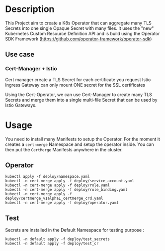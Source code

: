 # Description

This Project aim to create a K8s Operator that can aggregate many TLS Secrets into one single Opaque Secret with many files.
It uses the "new" Kubernetes Custom Resource Definition API and is build using the Operator SDK Framework (https://github.com/operator-framework/operator-sdk)

## Use case

### Cert-Manager + Istio

Cert manager create a TLS Secret for each certificate you request
Istio Ingress Gateway can only mount ONE secret for the SSL certificates

Using the Cert-Operator, we can use Cert-Manager to create many TLS Secrets and merge them into a single multi-file Secret that can be used by Istio Gateways.

# Usage
You need to install many Manifests to setup the Operator.
For the moment it creates a `cert-merge` Namespace and setup the operator inside.
You can then put the `CertMerge` Manifests anywhere in the cluster.

## Operator
```
kubectl apply -f deploy/namespace.yaml
kubectl -n cert-merge apply -f deploy/service_account.yaml
kubectl -n cert-merge apply -f deploy/role.yaml
kubectl -n cert-merge apply -f deploy/role_binding.yaml
kubectl -n cert-merge apply -f deploy/certmerge_v1alpha1_certmerge_crd.yaml
kubectl -n cert-merge apply -f deploy/operator.yaml
```

## Test
Secrets are installed in the Default Namespace for testing purpose :
```
kubectl -n default apply -f deploy/test_secrets
kubectl -n default apply -f deploy/test_cr
```